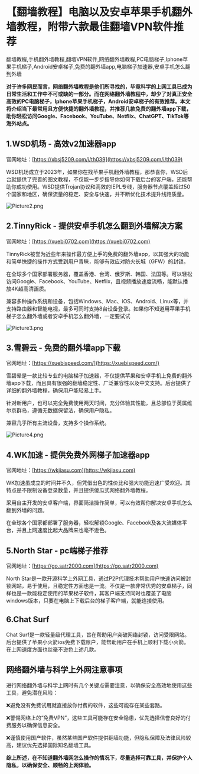 # 【翻墙教程】电脑以及安卓苹果手机翻外墙教程，附带六款最佳翻墙VPN软件推荐
翻墙教程,手机翻外墙教程,翻墙VPN软件,网络翻外墙教程,PC电脑梯子,Iphone苹果手机梯子,Android安卓梯子,免费的翻外墙app,电脑梯子加速器,安卓手机怎么翻到外墙

**对于许多网民而言，网络翻外墙教程是他们所寻找的，毕竟科学的上网工具已成为日常生活和工作中不可或缺的一部分。而在网络翻外墙教程中，却少了对真正安全高效的PC电脑梯子，Iphone苹果手机梯子，Android安卓梯子的有效推荐。本文将介绍当下最常用且方便快捷的翻外墙教程，并推荐几款免费的翻外墙app下载，助你轻松访问Google、Facebook、YouTube、Netflix、ChatGPT、TikTok等海外站点。**

## 1.WSD机场 - 高效v2加速器app
官网地址：[https://xbsj5209.com/i/th039](https://xbsj5209.com/i/th039)

WSD机场成立于2023年，如果你在找苹果手机翻外墙教程，那恭喜你，WSD后台就提供了完善的图文教程，不仅能一步步指导你如何下载后台的客户端，还能帮助你成功使用。WSD提供Trojan协议和高效的IEPL专线，服务器节点覆盖超过50个国家和地区，确保流量的稳定、安全与快速，并不断优化技术提升线路质量。

![Picture2.png](https://p.inari.site/usr/795/67567e5d3bbe2.png)

## 2.TinnyRick - 提供安卓手机怎么翻到外墙解决方案
官网地址：[https://xuebi0702.com](https://xuebi0702.com)

TinnyRick被誉为近些年来操作最方便上手的免费的翻外墙app，以其强大的功能和简单快捷的操作方式受到用户青睐，能够有效应对防火长城（GFW）的封锁。

在全球多个国家部署服务器，覆盖香港、台湾、俄罗斯、韩国、法国等。可以轻松访问Google、Facebook、YouTube、Netflix，且视频播放速度流畅，能默认播放4K超高清画质。

兼容多种操作系统和设备，包括Windows、Mac、iOS、Android、Linux等，并支持路由器和智能电视，最多可同时支持8台设备登录。如果你不知道用苹果手机梯子怎么翻外墙或者安卓手机怎么翻外墙，一定要试试

![Picture3.png](https://p.inari.site/usr/795/67567e5d3e122.png)

## 3.雪碧云 - 免费的翻外墙app下载
官网地址：[https://xuebispeed.com/](https://xuebispeed.com/)

雪碧晕是一款比较专业的电脑梯子加速器，不仅提供苹果和安卓手机上免费的翻外墙app下载，而且具有很强的翻墙稳定性、广泛兼容性以及中文支持。后台提供了详细的翻外墙教程，确保用户能轻易上手。

针对新用户，也可以完全免费使用两天时间，充分体验其性能，且总部位于英属维尔京群岛，遵循无数据保留法，确保用户隐私。

兼容几乎所有主流设备，支持多个操作系统。

![Picture4.png](https://p.inari.site/usr/795/67567e5d8d424.png)

## 4.WK加速 - 提供免费外网梯子加速器app
官网地址：[https://wkjiasu.com](https://wkjiasu.com)

WK加速虽成立的时间并不久，但凭借出色的性价比和强大功能迅速广受欢迎。其特点是不限制设备登录数量，并且提供傻瓜式网络翻外墙教程。

采用自主开发的安卓客户端，界面简洁操作简单，可以有效帮你解决安卓手机怎么翻到外墙的问题。

在全球各个国家都部署了服务器，轻松解锁Google、Facebook及各大流媒体平台，并且上网速度比起大品牌来也毫不逊色。

## 5.North Star - pc端梯子推荐
官网地址：[https://go.satr2000.com](https://go.satr2000.com)

North Star是一款开源科学上外网工具，通过P2P代理技术帮助用户快速访问被封锁网站，易于使用，且稳定性方面也是一流。不仅是一款非常优秀的安卓梯子，同样也是一款能稳定使用的苹果梯子软件，其客户端支持同时也覆盖了电脑windows版本，只要在电脑上下载后台的梯子客户端，就能连接使用。

## 6.Chat Surf
Chat Surf是一款轻量级代理工具，旨在帮助用户突破网络封锁，访问受限网站。后台提供了苹果小火箭ios免费下载账户，能帮助用户在手机上顺利下载小火箭。在上网速度方面也丝毫不逊色上述几款。

## 网络翻外墙与科学上外网注意事项
进行网络翻外墙与科学上网时有几个关键点需要注意，以确保安全高效地使用这些工具，避免潜在风险：

❌避免没有免费试用就直接放你付费的软件，这些可能存在某些套路。

❌警惕网络上的“免费VPN”，这些工具可能存在安全隐患，优先选择信誉良好的付费服务以确保信息安全。

❌谨慎使用国产软件，虽然某些国产软件提供翻墙功能，但隐私保障及法律风险较高，建议优先选择国际知名翻墙工具。

**综上所述，在不知道翻外墙网怎么操作的情况下，尽量选择可靠工具，并保护个人隐私，以确保安全、顺畅的上网体验。**
